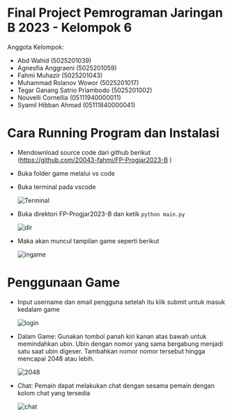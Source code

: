 # Final Project Pemrograman Jaringan B 2023 - Kelompok 6
Anggota Kelompok:<br>
- Abd Wahid (5025201039)<br>
- Agnesfia Anggraeni (5025201059)<br>
- Fahmi Muhazir (5025201043)<br>
- Muhammad Rolanov Wowor (5025201017)<br>
- Tegar Ganang Satrio Priambodo	(5025201002)<br>
- Nouvelli Cornellia (05111940000011)<br>
- Syamil Hibban Ahmad (05111840000041)<br>

# Cara Running Program dan Instalasi
- Mendownload source code dari github berikut (https://github.com/20043-fahmi/FP-Progjar2023-B )
- Buka folder game melalui vs code
- Buka terminal pada vscode
  
  ![Terminal](https://github.com/20043-fahmi/FP-Progjar2023-B/assets/85062827/771e74d2-6c8d-4b54-8e48-e32ff08ec85b)
- Buka direktori FP-Progjar2023-B dan ketik `python main.py`
  
  ![dir](https://github.com/20043-fahmi/FP-Progjar2023-B/assets/85062827/6bc500b0-4958-4c56-bf51-fef24204b698)
- Maka akan muncul tampilan game seperti berikut
  
  ![ingame](https://github.com/20043-fahmi/FP-Progjar2023-B/assets/85062827/b9c75f32-dc1a-4139-aaf4-162117117726)

# Penggunaan Game
- Input username dan email pengguna setelah itu klik submit untuk masuk kedalam game
  
  ![login](https://github.com/20043-fahmi/FP-Progjar2023-B/assets/85062827/5fc6199b-967b-42e5-92e9-236cde219037)
- Dalam Game: Gunakan tombol panah kiri kanan atas bawah untuk memindahkan ubin. Ubin dengan nomor yang sama bergabung menjadi satu saat ubin digeser.  Tambahkan nomor nomor tersebut hingga mencapai 2048 atau lebih.
  
  ![2048](https://github.com/20043-fahmi/FP-Progjar2023-B/assets/85062827/d0dc284c-4264-4623-8f3e-6b2b29afd04f)
- Chat: Pemain dapat melakukan chat dengan sesama pemain dengan kolom chat yang tersedia
  
  ![chat](https://github.com/20043-fahmi/FP-Progjar2023-B/assets/85062827/5800fbed-e368-40df-8ef1-c58f4866ebb3)
